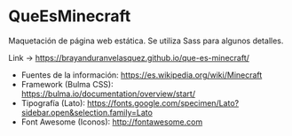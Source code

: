 # QueEsMinecraft
Maquetación de página web estática.
Se utiliza Sass para algunos detalles.

Link -> https://brayanduranvelasquez.github.io/que-es-minecraft/

- Fuentes de la información: https://es.wikipedia.org/wiki/Minecraft
- Framework (Bulma CSS): https://bulma.io/documentation/overview/start/
- Tipografía (Lato): https://fonts.google.com/specimen/Lato?sidebar.open&selection.family=Lato
- Font Awesome (Iconos): http://fontawesome.com

